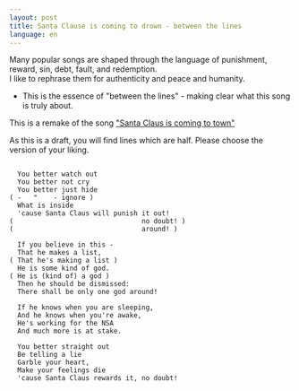 ```yaml
---
layout: post
title: Santa Clause is coming to drown - between the lines
language: en
---
```


Many popular songs are shaped through the language of punishment, reward,
sin, debt, fault, and redemption.  
I like to rephrase them for authenticity and peace and humanity.  
- This is the essence of "between the lines" - making clear what this song is
truly about.

This is a remake of the song ["Santa Claus is coming to town"](http://www.metrolyrics.com/santa-claus-is-coming-to-town-lyrics-christmas-song.html)

As this is a draft, you will find lines which are half.
Please choose the version of your liking.

```

  You better watch out
  You better not cry
  You better just hide
( -   "    - ignore )
  What is inside
  'cause Santa Claus will punish it out!
(                                no doubt! )
(                                around! )

  If you believe in this -
  That he makes a list,
( That he's making a list )
  He is some kind of god.
( He is (kind of) a god )
  Then he should be dismissed:
  There shall be only one god around!
  
  If he knows when you are sleeping,
  And he knows when you're awake,
  He's working for the NSA
  And much more is at stake.
  
  You better straight out
  Be telling a lie
  Garble your heart,
  Make your feelings die
  'cause Santa Claus rewards it, no doubt!

```

